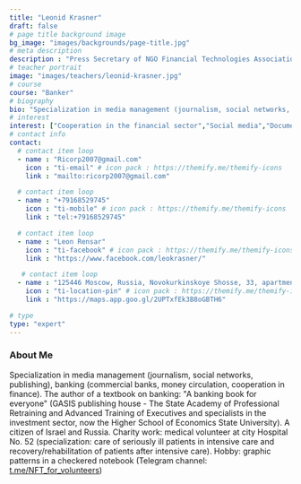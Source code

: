 ```yaml
---
title: "Leonid Krasner"
draft: false
# page title background image
bg_image: "images/backgrounds/page-title.jpg"
# meta description
description : "Press Secretary of NGO Financial Technologies Association, Warsaw, Poland."
# teacher portrait
image: "images/teachers/leonid-krasner.jpg"
# course
course: "Banker"
# biography
bio: "Specialization in media management (journalism, social networks, publishing), banking (commercial banks, money circulation, cooperation in finance). The author of a textbook on banking: A banking book for everyone (GASIS publishing house - The State Academy of Professional Retraining and Advanced Training of Executives and specialists in the investment sector, now the Higher School of Economics State University). A citizen of Israel and Russia. Charity work: medical volunteer at city Hospital No. 52 (specialization: care of seriously ill patients in intensive care and recovery/rehabilitation of patients after intensive care). Hobby: graphic patterns in a checkered notebook (Telegram channel: [t.me/NFT_for_volunteers](https://t.me/NFT_for_volunteers))"
# interest
interest: ["Cooperation in the financial sector","Social media","Documentary Theatre","Health and Longevity Project"]
# contact info
contact:
  # contact item loop
  - name : "Ricorp2007@gmail.com"
    icon : "ti-email" # icon pack : https://themify.me/themify-icons
    link : "mailto:ricorp2007@gmail.com"

  # contact item loop
  - name : "+79168529745"
    icon : "ti-mobile" # icon pack : https://themify.me/themify-icons
    link : "tel:+79168529745"

  # contact item loop
  - name : "Leon Rensar"
    icon : "ti-facebook" # icon pack : https://themify.me/themify-icons
    link : "https://www.facebook.com/leokrasner/"

   # contact item loop
  - name : "125446 Moscow, Russia, Novokurkinskoye Shosse, 33, apartment 27"
    icon : "ti-location-pin" # icon pack : https://themify.me/themify-icons
    link : "https://maps.app.goo.gl/2UPTxfEk3B8oGBTH6"

# type
type: "expert"
---
```


### About Me

Specialization in media management (journalism, social networks, publishing), banking (commercial banks, money circulation, cooperation in finance). The author of a textbook on banking: "A banking book for everyone" (GASIS publishing house - The State Academy of Professional Retraining and Advanced Training of Executives and specialists in the investment sector, now the Higher School of Economics State University). A citizen of Israel and Russia. Charity work: medical volunteer at city Hospital No. 52 (specialization: care of seriously ill patients in intensive care and recovery/rehabilitation of patients after intensive care). Hobby: graphic patterns in a checkered notebook (Telegram channel: [t.me/NFT_for_volunteers](https://t.me/NFT_for_volunteers))
